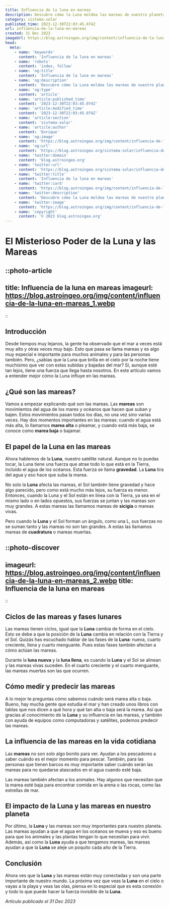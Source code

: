 ```yaml
---
title: Influencia de la luna en mareas
description: Descubre cómo la Luna moldea las mareas de nuestro planeta con su influencia gravitacional. Explora el fascinante vínculo lunar-terrestre que afecta los océanos.
category: sistema-solar
published_time: 2023-12-30T22:03:45.074Z
url: influencia-de-la-luna-en-mareas
created: 31 Dec 2023
imageUrl: https://blog.astroingeo.org/img/content/influencia-de-la-luna-en-mareas_1.webp
head:
  meta:
    - name: 'keywords'
      content: 'Influencia de la luna en mareas'
    - name: 'robots'
      content: 'index, follow'
    - name: 'og:title'
      content: 'Influencia de la luna en mareas'
    - name: 'og:description'
      content: 'Descubre cómo la Luna moldea las mareas de nuestro planeta con su influencia gravitacional. Explora el fascinante vínculo lunar-terrestre que afecta los océanos.'
    - name: 'og:type'
      content: 'article'
    - name: 'article:published_time'
      content: '2023-12-30T22:03:45.074Z'
    - name: 'article:modified_time'
      content: '2023-12-30T22:03:45.074Z'
    - name: 'article:section'
      content: 'sistema-solar'
    - name: 'article:author'
      content: 'Enrique'
    - name: 'og:image'
      content: 'https://blog.astroingeo.org/img/content/influencia-de-la-luna-en-mareas_1.webp'
    - name: 'og:url'
      content: 'https://blog.astroingeo.org/sistema-solar/influencia-de-la-luna-en-mareas'
    - name: 'twitter:domain'
      content: 'blog.astroingeo.org'
    - name: 'twitter:url'
      content: 'https://blog.astroingeo.org/sistema-solar/influencia-de-la-luna-en-mareas'
    - name: 'twitter:title'
      content: 'Influencia de la luna en mareas'
    - name: 'twitter:card'
      content: 'https://blog.astroingeo.org/img/content/influencia-de-la-luna-en-mareas_1.webp'
    - name: 'twitter:description'
      content: 'Descubre cómo la Luna moldea las mareas de nuestro planeta con su influencia gravitacional. Explora el fascinante vínculo lunar-terrestre que afecta los océanos.'
    - name: 'twitter:image'
      content: 'https://blog.astroingeo.org/img/content/influencia-de-la-luna-en-mareas_1.webp'
    - name: 'copyright'
      content: '© 2023 blog.astroingeo.org'
---
```

# El Misterioso Poder de la Luna y las Mareas

::photo-article
---
title: Influencia de la luna en mareas
imageurl: https://blog.astroingeo.org/img/content/influencia-de-la-luna-en-mareas_1.webp
---
::

## Introducción

Desde tiempos muy lejanos, la gente ha observado que el mar a veces está muy alto y otras veces muy bajo. Esto que pasa se llama mareas y es algo muy especial e importante para muchos animales y para las personas también. Pero, ¿sabías que la Luna que brilla en el cielo por la noche tiene muchísimo que ver con estas subidas y bajadas del mar? Sí, aunque esté tan lejos, tiene una fuerza que llega hasta nosotros. En este artículo vamos a entender mejor cómo la Luna influye en las mareas.

## ¿Qué son las **mareas**?

Vamos a empezar explicando qué son las mareas. Las **mareas** son movimientos del agua de los mares y océanos que hacen que suban y bajen. Estos movimientos pasan todos los días, no una vez sino varias veces. Hay dos momentos importantes en las mareas: cuando el agua está más alta, lo llamamos **marea alta** o pleamar, y cuando está más baja, se conoce como **marea baja** o bajamar.

## El papel de la **Luna** en las mareas

Ahora hablemos de la **Luna**, nuestro satélite natural. Aunque no lo puedas tocar, la Luna tiene una fuerza que atrae todo lo que está en la Tierra, incluido el agua de los océanos. Esta fuerza se llama **gravedad**. La **Luna** tira del agua y eso hace que suba la marea.

No solo la **Luna** afecta las mareas, el Sol también tiene gravedad y hace algo parecido, pero como está mucho más lejos, su fuerza es menor. Entonces, cuando la Luna y el Sol están en línea con la Tierra, ya sea en el mismo lado o en lados opuestos, sus fuerzas se juntan y las mareas son muy grandes. A estas mareas las llamamos mareas de **sicigia** o mareas vivas.

Pero cuando la **Luna** y el Sol forman un ángulo, como una L, sus fuerzas no se suman tanto y las mareas no son tan grandes. A estas las llamamos mareas de **cuadratura** o mareas muertas.


::photo-discover
---
imageurl: https://blog.astroingeo.org/img/content/influencia-de-la-luna-en-mareas_2.webp
title: Influencia de la luna en mareas
---
::

## Ciclos de las mareas y fases lunares

Las mareas tienen ciclos, igual que la **Luna** cambia de forma en el cielo. Esto se debe a que la posición de la **Luna** cambia en relación con la Tierra y el Sol. Quizás has escuchado hablar de las fases de la **Luna**: nueva, cuarto creciente, llena y cuarto menguante. Pues estas fases también afectan a cómo actúan las mareas.

Durante la **luna nueva** y la **luna llena**, es cuando la **Luna** y el Sol se alinean y las mareas vivas suceden. En el cuarto creciente y el cuarto menguante, las mareas muertas son las que ocurren.

## Cómo medir y predecir las mareas

A lo mejor te preguntas cómo sabemos cuándo será marea alta o baja. Bueno, hay mucha gente que estudia el mar y han creado unos libros con tablas que nos dicen a qué hora y qué tan alta o baja será la marea. Así que gracias al conocimiento de la **Luna** y su influencia en las mareas, y también con ayuda de equipos como computadoras y satélites, podemos predecir las mareas.

## La influencia de las mareas en la vida cotidiana

Las **mareas** no son solo algo bonito para ver. Ayudan a los pescadores a saber cuándo es el mejor momento para pescar. También, para las personas que tienen barcos es muy importante saber cuándo serán las mareas para no quedarse atascados en el agua cuando esté baja.

Las mareas también afectan a los animales. Hay algunos que necesitan que la marea esté baja para encontrar comida en la arena o las rocas, como las estrellas de mar.

## El impacto de la Luna y las mareas en nuestro planeta

Por último, la **Luna** y las mareas son muy importantes para nuestro planeta. Las mareas ayudan a que el agua en los océanos se mueva y eso es bueno para que los animales y las plantas tengan lo que necesitan para vivir. Además, así como la **Luna** ayuda a que tengamos mareas, las mareas ayudan a que la **Luna** se aleje un poquito cada año de la Tierra.

## Conclusión

Ahora ves que la **Luna** y las mareas están muy conectadas y son una parte importante de nuestro mundo. La próxima vez que veas la **Luna** en el cielo o vayas a la playa y veas las olas, piensa en lo especial que es esta conexión y todo lo que puede hacer la fuerza invisible de la **Luna**.

_Artículo publicado el 31 Dec 2023_